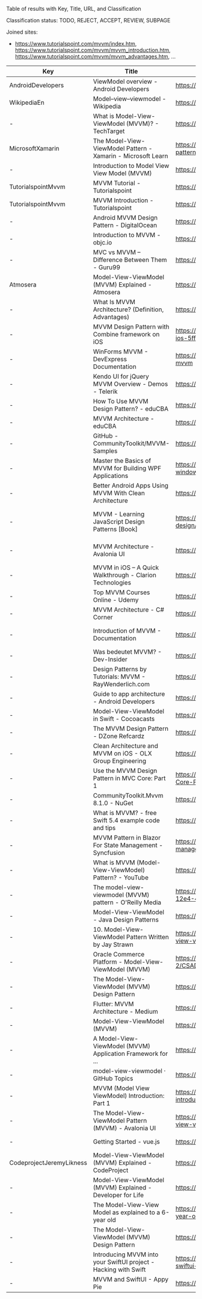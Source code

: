 Table of results with Key, Title, URL, and Classification

Classification status: TODO, REJECT, ACCEPT, REVIEW, SUBPAGE

Joined sites:

* https://www.tutorialspoint.com/mvvm/index.htm, https://www.tutorialspoint.com/mvvm/mvvm_introduction.htm, https://www.tutorialspoint.com/mvvm/mvvm_advantages.htm, ...

| Key                      | Title                                                           | URL                                                                                                                      | Classification | Reason                                                                        |
|--------------------------|-----------------------------------------------------------------|--------------------------------------------------------------------------------------------------------------------------|----------------|-------------------------------------------------------------------------------|
| AndroidDevelopers        | ViewModel overview - Android Developers                         | https://developer.android.com/topic/libraries/architecture/viewmodel                                                     | ACCEPT         | Android                                                                       |
| WikipediaEn              | Model–view–viewmodel - Wikipedia                                | https://en.wikipedia.org/wiki/Model%E2%80%93view%E2%80%93viewmodel                                                       | ACCEPT         | Extended Definition, ...                                                      |
| -                        | What is Model-View-ViewModel (MVVM)? - TechTarget               | https://www.techtarget.com/whatis/definition/Model-View-ViewModel                                                        | REJECT         | Standard Definition                                                           |
| MicrosoftXamarin         | The Model-View-ViewModel Pattern - Xamarin - Microsoft Learn    | https://learn.microsoft.com/en-us/xamarin/xamarin-forms/enterprise-application-patterns/mvvm                             | ACCEPT         | Extended Definition, Benefits, ...                                            |
| -                        | Introduction to Model View View Model (MVVM)                    | https://www.geeksforgeeks.org/introduction-to-model-view-view-model-mvvm/                                                | REJECT         | Standard Definition, Standard Tradeoffs                                       |
| TutorialspointMvvm       | MVVM Tutorial - Tutorialspoint                                  | https://www.tutorialspoint.com/mvvm/index.htm                                                                            | ACCEPT         | Extended Definition, SoC, ...                                                 |
| TutorialspointMvvm       | MVVM Introduction - Tutorialspoint                              | https://www.tutorialspoint.com/mvvm/mvvm_introduction.htm                                                                | SUBPAGE        |                                                                               |
| -                        | Android MVVM Design Pattern - DigitalOcean                      | https://www.digitalocean.com/community/tutorials/android-mvvm-design-pattern                                             | REJECT         | Standard Definition                                                           |
| -                        | Introduction to MVVM - objc.io                                  | https://www.objc.io/issues/13-architecture/mvvm/                                                                         | REJECT         | Standard Definition, Standard Tradeoffs                                       |
| -                        | MVC vs MVVM – Difference Between Them - Guru99                  | https://www.guru99.com/mvc-vs-mvvm.html                                                                                  | REJECT         | Standard Definition, Standard Tradeoffs                                       |
| Atmosera                 | Model-View-ViewModel (MVVM) Explained - Atmosera                | https://www.atmosera.com/blog/model-view-viewmodel-mvvm-explained/                                                       | ACCEPT         | Extended Definition                                                           |
| -                        | What Is MVVM Architecture? (Definition, Advantages)             | https://builtin.com/software-engineering-perspectives/mvvm-architecture                                                  | REJECT         | Standard Definition, Standard Tradeoffs                                       |
| -                        | MVVM Design Pattern with Combine framework on iOS               | https://medium.com/@mshcheglov/mvvm-design-pattern-with-combine-framework-on-ios-5ff911011b0b                            | REJECT         | Standard Definition, Standard Tradeoffs                                       |
| -                        | WinForms MVVM - DevExpress Documentation                        | https://docs.devexpress.com/WindowsForms/113955/build-an-application/winforms-mvvm                                       | REJECT         | Standard Definition, Standard Tradeoffs                                       |
| -                        | Kendo UI for jQuery MVVM Overview - Demos - Telerik             | https://demos.telerik.com/kendo-ui/mvvm/index                                                                            | REJECT         | Standard Definition                                                           |
| -                        | How To Use MVVM Design Pattern? - eduCBA                        | https://www.educba.com/mvvm-design-pattern/                                                                              | REJECT         | Standard Definition                                                           |
| -                        | MVVM Architecture - eduCBA                                      | https://www.educba.com/mvvm-architecture/                                                                                | REJECT         | Standard Definition, Slightly Extended                                        |
| -                        | GitHub - CommunityToolkit/MVVM-Samples                          | https://github.com/CommunityToolkit/MVVM-Samples                                                                         | REJECT         | No Definitions                                                                |
| -                        | Master the Basics of MVVM for Building WPF Applications         | https://intellitect.com/blog/getting-started-model-view-viewmodel-mvvm-pattern-using-windows-presentation-framework-wpf/ | ACCEPT         | Extended Definition (1-1 vs. n-n relationship)                                |
| -                        | Better Android Apps Using MVVM With Clean Architecture          | https://www.toptal.com/android/android-apps-mvvm-with-clean-architecture                                                 | ACCEPT         | Extended Tradeoffs                                                            |
| -                        | MVVM - Learning JavaScript Design Patterns [Book]               | https://www.oreilly.com/library/view/learning-javascript-design/9781449334840/ch10s06.html                               | REVIEW         | Interesting KnockoutJS based definition, but no clear extended def./tradeoffs |
| -                        | MVVM Architecture - Avalonia UI                                 | https://docs.avaloniaui.net/guides/basics/mvvm                                                                           | ACCEPT         | Extended Definition (independent of the View-Layer aka. UI Framework)         |
| -                        | MVVM in iOS – A Quick Walkthrough - Clarion Technologies        | https://www.clariontech.com/blog/mvvm-in-ios-a-quick-walkthrough                                                         | ACCEPT         | Extended Definition, Extended Tradeoffs                                       |
| -                        | Top MVVM Courses Online - Udemy                                 | https://www.udemy.com/topic/mvvm/                                                                                        | REJECT         | Only course overview                                                          |
| -                        | MVVM Architecture - C# Corner                                   | https://www.c-sharpcorner.com/article/mvvm-architecture/                                                                 | REJECT         | Standard Definition                                                           |
| -                        | Introduction of MVVM - Documentation                            | https://books.zkoss.org/zk-mvvm-book/8.0/introduction_of_mvvm.html                                                       | ACCEPT         | Definition includes View abstraction and UI component independence            |
| -                        | Was bedeutet MVVM? - Dev-Insider                                | https://www.dev-insider.de/was-bedeutet-mvvm-a-1103448/                                                                  | ACCEPT         | Extended Tradeoffs                                                            |
| -                        | Design Patterns by Tutorials: MVVM - RayWenderlich.com          | https://www.kodeco.com/34-design-patterns-by-tutorials-mvvm                                                              | REJECT         | Standard Definition                                                           |
| -                        | Guide to app architecture - Android Developers                  | https://developer.android.com/topic/architecture                                                                         | REJECT         | No real Definition                                                            |
| -                        | Model-View-ViewModel in Swift - Cocoacasts                      | https://cocoacasts.com/model-view-viewmodel-in-swift                                                                     | ACCEPT         | Alternative Definition                                                        |
| -                        | The MVVM Design Pattern - DZone Refcardz                        | https://dzone.com/refcardz/mvvm-design-pattern-formula                                                                   | ACCEPT         | Extended Definition                                                           |
| -                        | Clean Architecture and MVVM on iOS - OLX Group Engineering      | https://tech.olx.com/clean-architecture-and-mvvm-on-ios-c9d167d9f5b3                                                     | ACCEPT         | Extended Definition                                                           |
| -                        | Use the MVVM Design Pattern in MVC Core: Part 1                 | https://www.codemag.com/Article/2005031/Use-the-MVVM-Design-Pattern-in-MVC-Core-Part-1                                   | ACCEPT         | Extended Definition                                                           |
| -                        | CommunityToolkit.Mvvm 8.1.0 - NuGet                             | https://www.nuget.org/packages/CommunityToolkit.Mvvm                                                                     | REJECT         | No Definition                                                                 |
| -                        | What is MVVM? - free Swift 5.4 example code and tips            | https://www.hackingwithswift.com/example-code/language/what-is-mvvm                                                      | ACCEPT         | Extended Drawbacks                                                            |
| -                        | MVVM Pattern in Blazor For State Management - Syncfusion        | https://www.syncfusion.com/blogs/post/mvvm-pattern-in-blazor-for-state-management.aspx                                   | REJECT         | Standard Definition                                                           |
| -                        | What is MVVM (Model-View-ViewModel) Pattern? - YouTube          | https://www.youtube.com/watch?v=fo6rvTP9kkc                                                                              | REVIEW         | TODO: watch video                                                             |
| -                        | The model-view-viewmodel (MVVM) pattern - O'Reilly Media        | https://www.oreilly.com/library/view/architectural-patterns/9781787287495/7942467e-12e4-4e6f-920e-4ef86088daed.xhtml     | REJECT         | Limited article: Only Preview                                                 |
| -                        | Model-View-ViewModel - Java Design Patterns                     | https://java-design-patterns.com/patterns/model-view-viewmodel/                                                          | REJECT         | Standard Definition                                                           |
| -                        | 10. Model-View-ViewModel Pattern Written by Jay Strawn          | https://www.kodeco.com/books/design-patterns-by-tutorials/v3.0/chapters/10-model-view-viewmodel-pattern                  | ACCEPT         | Explicit String Transformations, Limited article: Only Preview                |
| -                        | Oracle Commerce Platform - Model-View-ViewModel (MVVM)          | https://docs.oracle.com/cd/E55783_02/CRS.11-2/CSADevGuide/html/s0103modelviewviewmodelmvvm01.html                        | REJECT         | Standard Definition                                                           |
| -                        | The Model-View-ViewModel (MVVM) Design Pattern                  | https://link.springer.com/chapter/10.1007/978-1-4302-3501-9_13                                                           | REVIEW         | TODO: see JabRef                                                              |
| -                        | Flutter: MVVM Architecture - Medium                             | https://medium.com/flutterworld/flutter-mvvm-architecture-f8bed2521958                                                   | REJECT         | Standard Definition                                                           |
| -                        | Model-View-ViewModel (MVVM)                                     | https://www.smf.de/pdf/Model-View-ViewModel_2011.pdf                                                                     | REJECT         | Standard Definition                                                           |
| -                        | A Model-View-ViewModel (MVVM) Application Framework for ...     | https://ieeexplore.ieee.org/document/9249215                                                                             | REVIEW         | TODO: see JabRef                                                              |
| -                        | model-view-viewmodel · GitHub Topics                            | https://github.com/topics/model-view-viewmodel                                                                           | REJECT         | No Definition                                                                 |
| -                        | MVVM (Model View ViewModel) Introduction: Part 1                | https://www.c-sharpcorner.com/UploadFile/0b73e1/mvvm-model-view-viewmodel-introduction-part-1/                           | ACCEPT         | Extended Definition (1-1 relationship)                                        |
| -                        | The Model-View-ViewModel Pattern (MVVM) - Avalonia UI           | https://docs.avaloniaui.net/docs/getting-started/programming-with-avalonia/the-model-view-viewmodel-pattern-mvvm         | REJECT         | Standard Definition                                                           |
| -                        | Getting Started - vue.js                                        | https://012.vuejs.org/guide/                                                                                             | REJECT         | No real ViewModel  Definition                                                 |
| CodeprojectJeremyLikness | Model-View-ViewModel (MVVM) Explained - CodeProject             | https://www.codeproject.com/Articles/100175/Model-View-ViewModel-MVVM-Explained                                          | REVIEW         | Larger Definition (e.g. common fuzzy statements like 1-N relationship)        |
| -                        | Model-View-ViewModel (MVVM) Explained - Developer for Life      | https://blog.jeremylikness.com/blog/model-view-viewmodel-mvvm-explained/                                                 | DUPLICATE      | Same as CodeprojectJeremyLikness                                              |
| -                        | The Model-View-View Model as explained to a 6-year old          | https://www.educative.io/answers/the-model-view-view-model-as-explained-to-a-6-year-old                                  | REJECT         | Standard Definition                                                           |
| -                        | The Model-View-ViewModel (MVVM) Design Pattern                  | https://www.semanticscholar.org/paper/9ba28c37401600df08dc0cce42c87ce18380e8f2                                           | REVIEW         | TODO: see JabRef (DOI:10.1007/978-1-4302-3501-9_13)                           |
| -                        | Introducing MVVM into your SwiftUI project - Hacking with Swift | https://www.hackingwithswift.com/books/ios-swiftui/introducing-mvvm-into-your-swiftui-project                            | REJECT         | No Definition                                                                 |
| -                        | MVVM and SwiftUI - Appy Pie                                     | https://www.appypie.com/mvvm-swiftui-how-to                                                                              | REJECT         | Standard Definition & Benefits                                                |
